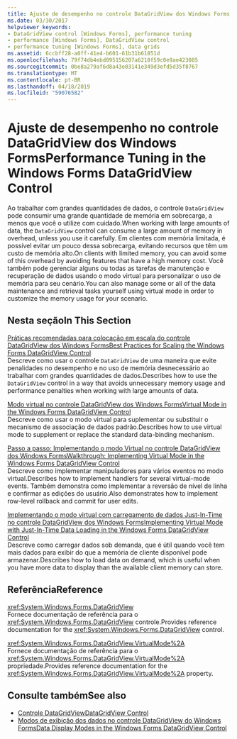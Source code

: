 ```yaml
---
title: Ajuste de desempenho no controle DataGridView dos Windows Forms
ms.date: 03/30/2017
helpviewer_keywords:
- DataGridView control [Windows Forms], performance tuning
- performance [Windows Forms], DataGridView control
- performance tuning [Windows Forms], data grids
ms.assetid: 6ccbff28-a0ff-41e4-b601-61b31b61851d
ms.openlocfilehash: 79f74db4ebd095156207a6218f59c0e9ae423085
ms.sourcegitcommit: 0be8a279af6d8a43e03141e349d3efd5d35f8767
ms.translationtype: MT
ms.contentlocale: pt-BR
ms.lasthandoff: 04/18/2019
ms.locfileid: "59076582"
---
```

# <a name="performance-tuning-in-the-windows-forms-datagridview-control"></a><span data-ttu-id="bfb90-102">Ajuste de desempenho no controle DataGridView dos Windows Forms</span><span class="sxs-lookup"><span data-stu-id="bfb90-102">Performance Tuning in the Windows Forms DataGridView Control</span></span>
<span data-ttu-id="bfb90-103">Ao trabalhar com grandes quantidades de dados, o controle `DataGridView` pode consumir uma grande quantidade de memória em sobrecarga, a menos que você o utilize com cuidado.</span><span class="sxs-lookup"><span data-stu-id="bfb90-103">When working with large amounts of data, the `DataGridView` control can consume a large amount of memory in overhead, unless you use it carefully.</span></span> <span data-ttu-id="bfb90-104">Em clientes com memória limitada, é possível evitar um pouco dessa sobrecarga, evitando recursos que têm um custo de memória alto.</span><span class="sxs-lookup"><span data-stu-id="bfb90-104">On clients with limited memory, you can avoid some of this overhead by avoiding features that have a high memory cost.</span></span> <span data-ttu-id="bfb90-105">Você também pode gerenciar alguns ou todas as tarefas de manutenção e recuperação de dados usando o modo virtual para personalizar o uso de memória para seu cenário.</span><span class="sxs-lookup"><span data-stu-id="bfb90-105">You can also manage some or all of the data maintenance and retrieval tasks yourself using virtual mode in order to customize the memory usage for your scenario.</span></span>  
  
## <a name="in-this-section"></a><span data-ttu-id="bfb90-106">Nesta seção</span><span class="sxs-lookup"><span data-stu-id="bfb90-106">In This Section</span></span>  
 [<span data-ttu-id="bfb90-107">Práticas recomendadas para colocação em escala do controle DataGridView dos Windows Forms</span><span class="sxs-lookup"><span data-stu-id="bfb90-107">Best Practices for Scaling the Windows Forms DataGridView Control</span></span>](best-practices-for-scaling-the-windows-forms-datagridview-control.md)  
 <span data-ttu-id="bfb90-108">Descreve como usar o controle `DataGridView` de uma maneira que evite penalidades no desempenho e no uso de memória desnecessário ao trabalhar com grandes quantidades de dados.</span><span class="sxs-lookup"><span data-stu-id="bfb90-108">Describes how to use the `DataGridView` control in a way that avoids unnecessary memory usage and performance penalties when working with large amounts of data.</span></span>  
  
 [<span data-ttu-id="bfb90-109">Modo virtual no controle DataGridView dos Windows Forms</span><span class="sxs-lookup"><span data-stu-id="bfb90-109">Virtual Mode in the Windows Forms DataGridView Control</span></span>](virtual-mode-in-the-windows-forms-datagridview-control.md)  
 <span data-ttu-id="bfb90-110">Descreve como usar o modo virtual para suplementar ou substituir o mecanismo de associação de dados padrão.</span><span class="sxs-lookup"><span data-stu-id="bfb90-110">Describes how to use virtual mode to supplement or replace the standard data-binding mechanism.</span></span>  
  
 [<span data-ttu-id="bfb90-111">Passo a passo: Implementando o modo Virtual no controle DataGridView dos Windows Forms</span><span class="sxs-lookup"><span data-stu-id="bfb90-111">Walkthrough: Implementing Virtual Mode in the Windows Forms DataGridView Control</span></span>](implementing-virtual-mode-wf-datagridview-control.md)  
 <span data-ttu-id="bfb90-112">Descreve como implementar manipuladores para vários eventos no modo virtual.</span><span class="sxs-lookup"><span data-stu-id="bfb90-112">Describes how to implement handlers for several virtual-mode events.</span></span> <span data-ttu-id="bfb90-113">Também demonstra como implementar a reversão de nível de linha e confirmar as edições do usuário.</span><span class="sxs-lookup"><span data-stu-id="bfb90-113">Also demonstrates how to implement row-level rollback and commit for user edits.</span></span>  
  
 [<span data-ttu-id="bfb90-114">Implementando o modo virtual com carregamento de dados Just-In-Time no controle DataGridView dos Windows Forms</span><span class="sxs-lookup"><span data-stu-id="bfb90-114">Implementing Virtual Mode with Just-In-Time Data Loading in the Windows Forms DataGridView Control</span></span>](implementing-virtual-mode-jit-data-loading-in-the-datagrid.md)  
 <span data-ttu-id="bfb90-115">Descreve como carregar dados sob demanda, que é útil quando você tem mais dados para exibir do que a memória de cliente disponível pode armazenar.</span><span class="sxs-lookup"><span data-stu-id="bfb90-115">Describes how to load data on demand, which is useful when you have more data to display than the available client memory can store.</span></span>  
  
## <a name="reference"></a><span data-ttu-id="bfb90-116">Referência</span><span class="sxs-lookup"><span data-stu-id="bfb90-116">Reference</span></span>  
 <xref:System.Windows.Forms.DataGridView>  
 <span data-ttu-id="bfb90-117">Fornece documentação de referência para o <xref:System.Windows.Forms.DataGridView> controle.</span><span class="sxs-lookup"><span data-stu-id="bfb90-117">Provides reference documentation for the <xref:System.Windows.Forms.DataGridView> control.</span></span>  
  
 <xref:System.Windows.Forms.DataGridView.VirtualMode%2A>  
 <span data-ttu-id="bfb90-118">Fornece documentação de referência para o <xref:System.Windows.Forms.DataGridView.VirtualMode%2A> propriedade.</span><span class="sxs-lookup"><span data-stu-id="bfb90-118">Provides reference documentation for the <xref:System.Windows.Forms.DataGridView.VirtualMode%2A> property.</span></span>  
  
## <a name="see-also"></a><span data-ttu-id="bfb90-119">Consulte também</span><span class="sxs-lookup"><span data-stu-id="bfb90-119">See also</span></span>

- [<span data-ttu-id="bfb90-120">Controle DataGridView</span><span class="sxs-lookup"><span data-stu-id="bfb90-120">DataGridView Control</span></span>](datagridview-control-windows-forms.md)
- [<span data-ttu-id="bfb90-121">Modos de exibição dos dados no controle DataGridView do Windows Forms</span><span class="sxs-lookup"><span data-stu-id="bfb90-121">Data Display Modes in the Windows Forms DataGridView Control</span></span>](data-display-modes-in-the-windows-forms-datagridview-control.md)

